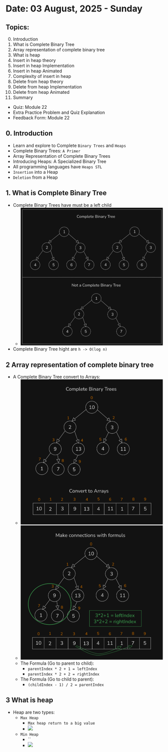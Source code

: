 # Date: 03 August, 2025 - Sunday

## Topics:
0. Introduction
1. What is Complete Binary Tree
2. Array representation of complete binary tree
3. What is heap
4. Insert in heap theory
5. Insert in heap Implementation
6. Insert in heap Animated
7. Complexity of insert in heap
8. Delete from heap theory
9. Delete from heap Implementation
10. Delete from heap Animated
11. Summary
- Quiz: Module 22
- Extra Practice Problem and Quiz Explanation
- Feedback Form: Module 22

## 0. Introduction
- Learn and explore to Complete `Binary Trees` and `Heaps`
- Complete Binary Trees: `A Primer`
- Array Representation of Complete Binary Trees
- Introducing Heaps: A Specialized Binary Tree
- All programming languages have `Heaps STL`
- `Insertion` into a Heap
- `Deletion` from a Heap

## 1. What is Complete Binary Tree
- Complete Binary Trees have must be a left child
    - <img src="./images/drawing.png" width="500">
- Complete Binary Tree hight are `h -> O(log n)`

## 2 Array representation of complete binary tree
- A Complete Binary Tree convert to Arrays:
    - <img src="./images/drawing2.png" width="500">
    - <img src="./images/drawing3.png" width="500">
    - The Formula (Go to parent to child):
        - `parentIndex * 2 + 1 = leftIndex`
        - `parentIndex * 2 + 2 = rightIndex`
    - The Formula (Go to child to parent):
        - `(childIndex - 1) / 2 = parentIndex`

## 3 What is heap
- Heap are two types:
    - `Max Heap`
        - `Max heap return to a big value`
        - <img src="./images" width="500">
    - `Min Heap`
        - ``
        - <img src="./images" width="500">